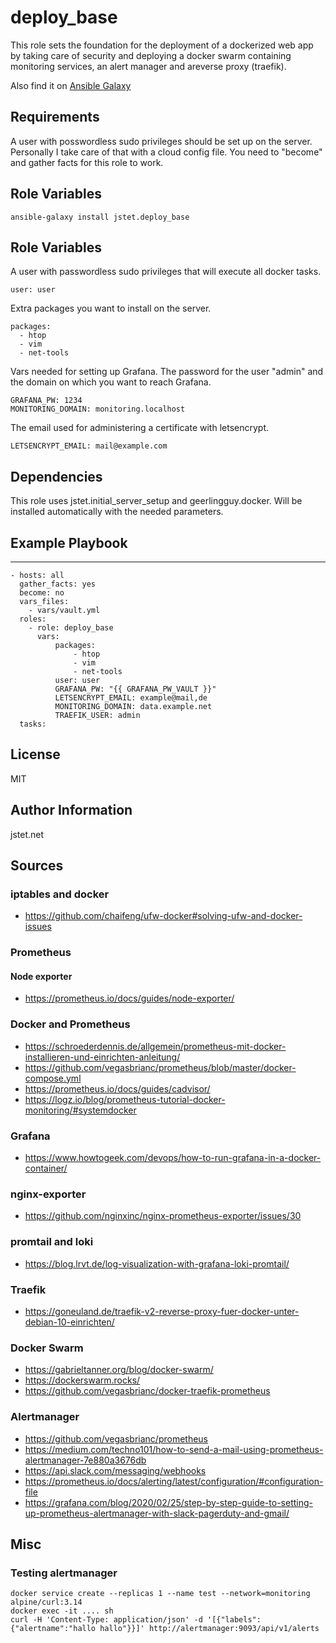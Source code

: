 deploy_base
=========

This role sets the foundation for the deployment of a dockerized web app by taking care of security and deploying a docker swarm containing monitoring services, an alert manager and areverse proxy (traefik).

Also find it on [Ansible Galaxy](https://galaxy.ansible.com/jstet/deploy_base)

Requirements
------------

A user with posswordless sudo privileges should be set up on the server. Personally I take care of that with a cloud config file. You need to "become" and gather facts for this role to work.

Role Variables
--------------

```
ansible-galaxy install jstet.deploy_base
```

Role Variables
--------------

A user with passwordless sudo privileges that will execute all docker tasks.
```
user: user
```

Extra packages you want to install on the server.
```
packages:
  - htop
  - vim
  - net-tools
```

Vars needed for setting up Grafana. The password for the user "admin" and the domain on which you want to reach Grafana.
```
GRAFANA_PW: 1234
MONITORING_DOMAIN: monitoring.localhost
```

The email used for administering a certificate with letsencrypt.
```
LETSENCRYPT_EMAIL: mail@example.com
```

Dependencies
------------

This role uses jstet.initial_server_setup and geerlingguy.docker. Will be installed automatically with the needed parameters.


Example Playbook
----------------

---
```
- hosts: all
  gather_facts: yes
  become: no
  vars_files:
    - vars/vault.yml
  roles:
    - role: deploy_base
      vars:
          packages: 
              - htop
              - vim
              - net-tools
          user: user
          GRAFANA_PW: "{{ GRAFANA_PW_VAULT }}"
          LETSENCRYPT_EMAIL: example@mail,de
          MONITORING_DOMAIN: data.example.net
          TRAEFIK_USER: admin
  tasks:
```

License
-------

MIT

Author Information
------------------

jstet.net

## Sources

### iptables and docker
- https://github.com/chaifeng/ufw-docker#solving-ufw-and-docker-issues
### Prometheus
#### Node exporter
- https://prometheus.io/docs/guides/node-exporter/
### Docker and Prometheus
- https://schroederdennis.de/allgemein/prometheus-mit-docker-installieren-und-einrichten-anleitung/
- https://github.com/vegasbrianc/prometheus/blob/master/docker-compose.yml
- https://prometheus.io/docs/guides/cadvisor/
- https://logz.io/blog/prometheus-tutorial-docker-monitoring/#systemdocker
### Grafana
- https://www.howtogeek.com/devops/how-to-run-grafana-in-a-docker-container/
### nginx-exporter
- https://github.com/nginxinc/nginx-prometheus-exporter/issues/30
### promtail and loki
- https://blog.lrvt.de/log-visualization-with-grafana-loki-promtail/
### Traefik
- https://goneuland.de/traefik-v2-reverse-proxy-fuer-docker-unter-debian-10-einrichten/
### Docker Swarm
- https://gabrieltanner.org/blog/docker-swarm/
- https://dockerswarm.rocks/
- https://github.com/vegasbrianc/docker-traefik-prometheus
### Alertmanager
- https://github.com/vegasbrianc/prometheus
- https://medium.com/techno101/how-to-send-a-mail-using-prometheus-alertmanager-7e880a3676db
- https://api.slack.com/messaging/webhooks
- https://prometheus.io/docs/alerting/latest/configuration/#configuration-file
- https://grafana.com/blog/2020/02/25/step-by-step-guide-to-setting-up-prometheus-alertmanager-with-slack-pagerduty-and-gmail/

## Misc

### Testing alertmanager

```
docker service create --replicas 1 --name test --network=monitoring alpine/curl:3.14
docker exec -it .... sh
curl -H 'Content-Type: application/json' -d '[{"labels":{"alertname":"hallo hallo"}}]' http://alertmanager:9093/api/v1/alerts
```

